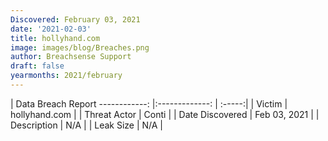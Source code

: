 ```yaml
---
Discovered: February 03, 2021
date: '2021-02-03'
title: hollyhand.com
image: images/blog/Breaches.png
author: Breachsense Support
draft: false
yearmonths: 2021/february
---
```



| Data Breach Report
------------:   |:-------------:    | :-----:|
| Victim    | hollyhand.com      | 
| Threat Actor    | Conti      | 
| Date Discovered    | Feb 03, 2021      | 
| Description    | N/A      | 
| Leak Size    | N/A      | 

